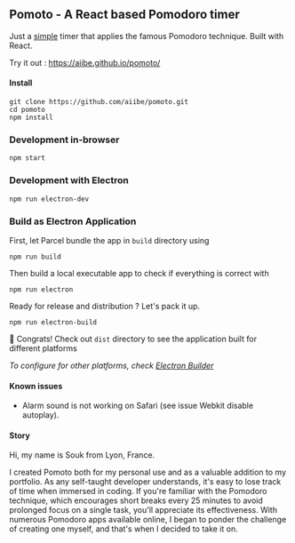 ## Pomoto - A React based Pomodoro timer

Just a <u>simple</u> timer that applies the famous Pomodoro technique.
Built with React.

Try it out : https://aiibe.github.io/pomoto/

#### Install

```
git clone https://github.com/aiibe/pomoto.git
cd pomoto
npm install
```

### Development in-browser

```
npm start
```

### Development with Electron

```
npm run electron-dev
```

### Build as Electron Application

First, let Parcel bundle the app in `build` directory using

```
npm run build
```

Then build a local executable app to check if everything is correct with

```
npm run electron
```

Ready for release and distribution ? Let's pack it up.

```
npm run electron-build
```

🎉 Congrats! Check out `dist` directory to see the application built for different platforms

<em>To configure for other platforms, check [Electron Builder](https://www.electron.build/index.html)</em>

#### Known issues

- Alarm sound is not working on Safari (see issue Webkit disable autoplay).

#### Story

Hi, my name is Souk from Lyon, France.

I created Pomoto both for my personal use and as a valuable addition to my portfolio. As any self-taught developer understands, it's easy to lose track of time when immersed in coding. If you're familiar with the Pomodoro technique, which encourages short breaks every 25 minutes to avoid prolonged focus on a single task, you'll appreciate its effectiveness. With numerous Pomodoro apps available online, I began to ponder the challenge of creating one myself, and that's when I decided to take it on.
